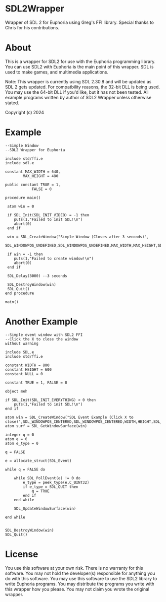 # SDL2Wrapper
Wrapper of SDL 2 for Euphoria using Greg's FFI library. Special thanks to Chris for his contributions.

# About
This is a wrapper for SDL2 for use with the Euphoria programming library. You can use SDL2 with Euphoria is the main point of this wrapper. SDL is used to make games, and multimedia applications. 

Note: This wrapper is currently using SDL 2.30.8 and will be updated as SDL 2 gets updated. For compatbility reasons, the 32-bit DLL is being used. You may use the 64-bit DLL if you'd like, but it has not been tested. All example programs written by author of SDL2 Wrapper unless otherwise stated. 

Copyright (c) 2024

# Example
```euphoria
--Simple Window
--SDL2 Wrapper for Euphoria

include std/ffi.e
include sdl.e

constant MAX_WIDTH = 640,
		MAX_HEIGHT = 480
		 
public constant TRUE = 1,
			FALSE = 0

procedure main()

 atom win = 0
 
 if SDL_Init(SDL_INIT_VIDEO) = -1 then
 	puts(1,"Failed to init SDL!\n")
 	abort(0)
 end if
 
 win = SDL_CreateWindow("Simple Window (Closes after 3 seconds)",
 SDL_WINDOWPOS_UNDEFINED,SDL_WINDOWPOS_UNDEFINED,MAX_WIDTH,MAX_HEIGHT,SDL_WINDOW_SHOWN)
 
 if win = -1 then
 	puts(1,"Failed to create window!\n")
 	abort(0)
 end if
 
 SDL_Delay(3000) --3 seconds
 
 SDL_DestroyWindow(win)
 SDL_Quit()
end procedure

main()
```

# Another Example
```euphoria
--Simple event window with SDL2 FFI
--Click the X to close the window
without warning

include SDL.e
include std/ffi.e

constant WIDTH = 800
constant HEIGHT = 600
constant NULL = 0

constant TRUE = 1, FALSE = 0

object meh

if SDL_Init(SDL_INIT_EVERYTHING) < 0 then
	puts(1,"Failed to init SDL!\n")
end if

atom win = SDL_CreateWindow("SDL Event Example (Click X to close)",SDL_WINDOWPOS_CENTERED,SDL_WINDOWPOS_CENTERED,WIDTH,HEIGHT,SDL_WINDOW_SHOWN)
atom surf = SDL_GetWindowSurface(win)

integer q = 0
atom e = 0
atom e_type = 0

q = FALSE

e = allocate_struct(SDL_Event)

while q = FALSE do

	while SDL_PollEvent(e) != 0 do
		e_type = peek_type(e,C_UINT32)
		if e_type = SDL_QUIT then
			q = TRUE
		end if
	end while
	
	SDL_UpdateWindowSurface(win)
	
end while


SDL_DestroyWindow(win)
SDL_Quit()
```

# License
You use this software at your own risk. There is no warranty for this software. You may not hold the developer(s) responsible for anything you do with
this software. You may use this software to use the SDL2 library to write Euphoria programs. You may distribute the programs you write with this wrapper
how you please. You may not claim you wrote the original wrapper. 
